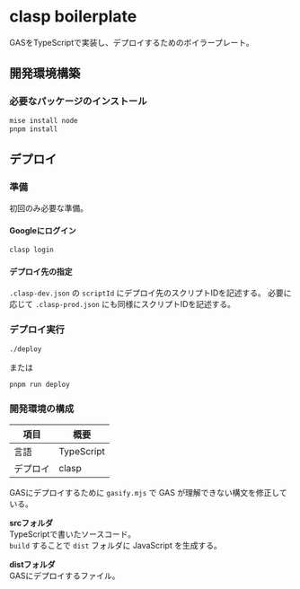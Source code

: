 # clasp boilerplate

GASをTypeScriptで実装し、デプロイするためのボイラープレート。

## 開発環境構築

### 必要なパッケージのインストール

```bash
mise install node
pnpm install
```

## デプロイ

### 準備

初回のみ必要な準備。

#### Googleにログイン

```bash
clasp login
```

#### デプロイ先の指定

`.clasp-dev.json` の `scriptId` にデプロイ先のスクリプトIDを記述する。
必要に応じて `.clasp-prod.json` にも同様にスクリプトIDを記述する。

### デプロイ実行

```bash
./deploy
```

または

```bash
pnpm run deploy
```

### 開発環境の構成

| 項目     | 概要       |
| -------- | ---------- |
| 言語     | TypeScript |
| デプロイ | clasp      |

GASにデプロイするために `gasify.mjs` で GAS が理解できない構文を修正している。

**srcフォルダ**  
TypeScriptで書いたソースコード。  
`build` することで `dist` フォルダに JavaScript を生成する。

**distフォルダ**  
GASにデプロイするファイル。
